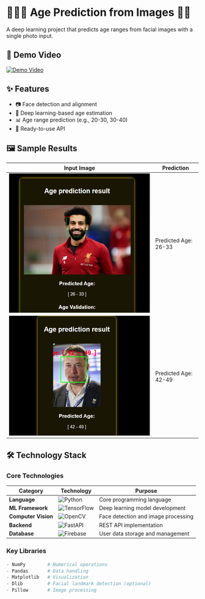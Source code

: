 # 👨🦳👩 Age Prediction from Images 🧒👵


A deep learning project that predicts age ranges from facial images with a single photo input.



## 🎥 Demo Video
[![Demo Video](assets/video_thumbnail.png)](https://youtu.be/your-video-link) <!-- Upload video to YouTube and embed -->

## ✨ Features
- 📷 Face detection and alignment
- 🧠 Deep learning-based age estimation
- 📊 Age range prediction (e.g., 20-30, 30-40)
- 🚀 Ready-to-use API

## 🖼️ Sample Results
| Input Image | Prediction |
|-------------|------------|
| ![Sample1](mo.png) | Predicted Age: 26-33 |
| ![Sample2](elon.png) | Predicted Age: 42-49 |



## 🛠️ Technology Stack

### Core Technologies
| Category       | Technology                                                                 | Purpose                          |
|----------------|---------------------------------------------------------------------------|----------------------------------|
| **Language**   | ![Python](https://img.shields.io/badge/Python-3.9-3776AB?logo=python)     | Core programming language        |
| **ML Framework** | ![TensorFlow](https://img.shields.io/badge/TensorFlow-2.6+-FF6F00?logo=tensorflow) | Deep learning model development  |
| **Computer Vision** | ![OpenCV](https://img.shields.io/badge/OpenCV-4.5+-5C3EE8?logo=opencv) | Face detection and image processing |
| **Backend**    | ![FastAPI](https://img.shields.io/badge/FastAPI-0.68+-009688?logo=fastapi) | REST API implementation          |
| **Database**   | ![Firebase](https://img.shields.io/badge/Firebase-Cloud-FFCA28?logo=firebase) | User data storage and management  |

### Key Libraries
```python
- NumPy        # Numerical operations
- Pandas       # Data handling
- Matplotlib   # Visualization
- Dlib         # Facial landmark detection (optional)
- Pillow       # Image processing

